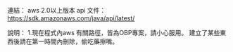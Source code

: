 連結：
	aws 2.0以上版本 api 文件： https://sdk.amazonaws.com/java/api/latest/

說明：
	1.現在程式內aws 有關路徑，皆為OBP專案，請小心服用。 建立了某些東西後請在第一時間內刪除，偷吃藥擦嘴。

